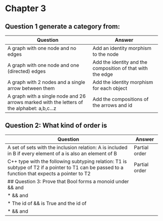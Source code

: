 # Chapter 3
## Question 1 generate a category from:
|Question|Answer|
|-|-|
|A graph with one node and no edges|Add an identity morphism to the node|
|A graph with one node and one (directed) edges|Add the identity and the composition of that with the edge|
|A graph with 2 nodes and a single arrow between them|Add the identity morphism for each object|
|A graph with a single node and 26 arrows marked with the letters of the alphabet: a,b,c...z|Add the compositions of the arrows and id|
## Question 2: What kind of order is
|Question|Answer|
|-|-|
|A set of sets with the inclusion relation: A is included in B if every element of a is also an element of B|Partial order|
|C++ type with the following subtyping relation: T1 is subtype of T2 if a pointer to T1 can be passed to a function that expects a pointer to T2|Partial order|
## Question 3: Prove that Bool forms a monoid under && and ||
* && and || take a Bool and return a Bool
* The id of && is True and the id of || is False
* && and || are associative
